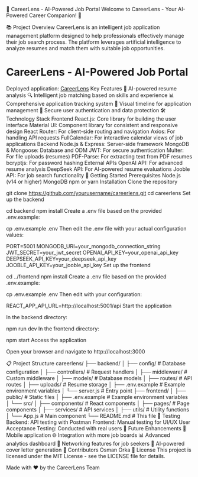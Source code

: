 🚀 CareerLens - AI-Powered Job Portal
Welcome to CareerLens - Your AI-Powered Career Companion! 🌟

📚 Project Overview
CareerLens is an intelligent job application management platform designed to help professionals effectively manage their job search process. The platform leverages artificial intelligence to analyze resumes and match them with suitable job opportunities.
# CareerLens - AI-Powered Job Portal  

Deployed application: [CareerLens](https://careerpath-5e7y.onrender.com)
Key Features
🤖 AI-powered resume analysis
🔍 Intelligent job matching based on skills and experience
📊 Comprehensive application tracking system
📅 Visual timeline for application management
🔐 Secure user authentication and data protection
🛠️ Technology Stack
Frontend
React.js: Core library for building the user interface
Material UI: Component library for consistent and responsive design
React Router: For client-side routing and navigation
Axios: For handling API requests
FullCalendar: For interactive calendar views of job applications
Backend
Node.js & Express: Server-side framework
MongoDB & Mongoose: Database and ODM
JWT: For secure authentication
Multer: For file uploads (resumes)
PDF-Parse: For extracting text from PDF resumes
bcryptjs: For password hashing
External APIs
OpenAI API: For advanced resume analysis
DeepSeek API: For AI-powered resume evaluations
Jooble API: For job search functionality
🚀 Getting Started
Prerequisites
Node.js (v14 or higher)
MongoDB
npm or yarn
Installation
Clone the repository

git clone https://github.com/yourusername/careerlens.git
cd careerlens
Set up the backend

cd backend
npm install
Create a .env file based on the provided .env.example:

cp .env.example .env
Then edit the .env file with your actual configuration values:

PORT=5001
MONGODB_URI=your_mongodb_connection_string
JWT_SECRET=your_jwt_secret
OPENAI_API_KEY=your_openai_api_key
DEEPSEEK_API_KEY=your_deepseek_api_key
JOOBLE_API_KEY=your_jooble_api_key
Set up the frontend

cd ../frontend
npm install
Create a .env file based on the provided .env.example:

cp .env.example .env
Then edit with your configuration:

REACT_APP_API_URL=http://localhost:5001/api
Start the application

In the backend directory:

npm run dev
In the frontend directory:

npm start
Access the application

Open your browser and navigate to http://localhost:3000

📋 Project Structure
careerlens/
├── backend/
│   ├── config/         # Database configuration
│   ├── controllers/    # Request handlers
│   ├── middleware/     # Custom middleware
│   ├── models/         # Database models
│   ├── routes/         # API routes
│   ├── uploads/        # Resume storage
│   ├── .env.example    # Example environment variables
│   └── server.js       # Entry point
├── frontend/
│   ├── public/         # Static files
│   ├── .env.example    # Example environment variables
│   └── src/
│       ├── components/ # React components
│       ├── pages/      # Page components
│       ├── services/   # API services
│       ├── utils/      # Utility functions
│       └── App.js      # Main component
└── README.md           # This file
🧪 Testing
Backend: API testing with Postman
Frontend: Manual testing for UI/UX
User Acceptance Testing: Conducted with real users
🔮 Future Enhancements
📱 Mobile application
🌐 Integration with more job boards
📊 Advanced analytics dashboard
🤝 Networking features for job seekers
📝 AI-powered cover letter generation
👥 Contributors
Osman Orka
📝 License
This project is licensed under the MIT License - see the LICENSE file for details.

Made with ❤️ by the CareerLens Team

